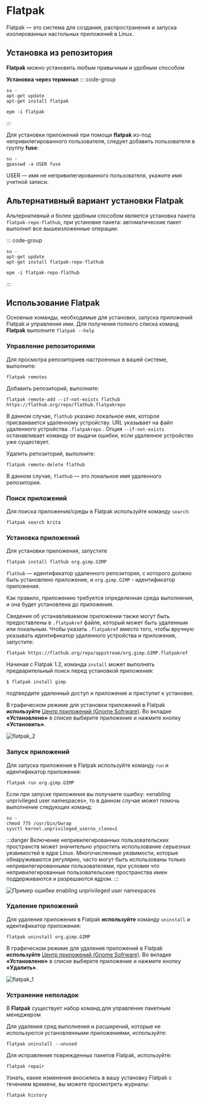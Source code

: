 # Flatpak
Flatpak — это система для создания, распространения и запуска изолированных настольных приложений в Linux.
## Установка из репозитория <Badge type="warning" text="sysphus" />
**Flatpak** можно установить любым привычным и удобным способом

**Установка через терминал**
::: code-group

```shell[apt-get]
su -
apt-get update
apt-get install flatpak
```
```shell[epm]
epm -i flatpak
```
:::

Для установки приложений при помощи **flatpak** из-под непривилегированного пользователя, следует добавить пользователя в группу **fuse**:

```shell
su -
gpasswd -a USER fuse
```
USER — имя не непривилегированного пользователя, укажите имя учетной записи. 

## Альтернативный вариант установки Flatpak

Альтернативный и более удобным способом является установка пакета `flatpak-repo-flathub`, при установке пакета: автоматические пакет выполнит все вышеизложенные операции:

::: code-group

```shell[apt-get]
su -
apt-get update
apt-get install flatpak-repo-flathub
```
```shell[epm]
epm -i flatpak-repo-flathub
```
:::

## Использование Flatpak

Основные команды, необходимые для установки, запуска приложений Flatpak и управления ими. Для получения полного списка команд **Flatpak** выполните `flatpak --help`

### Управление репозиториями

Для просмотра репозиториев настроенных в вашей системе, выполните:

```shell
flatpak remotes
```
Добавить репозиторий, выполните:

```shell
flatpak remote-add --if-not-exists flathub https://flathub.org/repo/flathub.flatpakrepo
```

В данном случае, `flathub` указано локальное имя, которое присваивается удаленному устройству. URL указывает на файл удаленного устройства `.flatpakrepo` . Опция `--if-not-exists` останавливает команду от выдачи ошибки, если удаленное устройство уже существует.

Удалить репозиторий, выполните:

```shell
flatpak remote-delete flathub
```

В данном случае, `flathub` — это локальное имя удаленного репозитория.

### Поиск приложений

Для поиска приложения/среды в Flatpak используйте команду `search`: 

```shell
flatpak search krita
```

### Установка приложений

Для установки приложения, запустите
```shell
flatpak install flathub org.gimp.GIMP
```

`flathub` — идентификатор удаленного репозитория, с которого должно быть установлено приложение, и `org.gimp.GIMP` - идентификатор приложения.

Как правило, приложению требуется определенная среда выполнения, и она будет установлена до приложения.

Сведения об устанавливаемом приложении также могут быть предоставлены в `.flatpakref` файле, который может быть удаленным или локальным. Чтобы указать `.flatpakref` вместо того, чтобы вручную указывать идентификатор удаленного устройства и приложения, запустите:

```shell
flatpak https://flathub.org/repo/appstream/org.gimp.GIMP.flatpakref
```
Начиная с Flatpak 1.2, команда `install` может выполнять предварительный поиск перед установкой приложения:
```shell
$ flatpak install gimp
```
подтвердите удаленный доступ и приложение и приступит к установке.

В графическом режиме для установки приложений в Flatpak **используйте** [Центр приложений (Gnome Sofrware)](/gnome-software). Во вкладке **«Установлено»** в списке выбирите приложение и нажмите кнопку **«Установить»**.

![flatpak_2](/flatpak/flatpak_2.gif)

### Запуск приложений

Для запуска приложения в Flatpak используйте команду `run` и идентификатор приложения:
```shell
flatpak run org.gimp.GIMP
```

Если при запуске приложения вы получаете ошибку: «enabling unprivileged user namespaces», то в данном случае может помочь выполнение следующих команд: 

```shell
su -
chmod 775 /usr/bin/bwrap
sysctl kernel.unprivileged_userns_clone=1
```

:::danger
Включение непривилегированных пользовательских пространств может значительно упростить использование серьезных уязвимостей в ядре Linux. Многочисленные уязвимости, которые обнаруживаются регулярно, часто могут быть использованы только непривилегированными пользователями, при условии что непривилегированные пользовательские пространства имен поддерживаются и разрешаются ядром. 
:::

![Пример ошибки enabling unprivileged user namespaces](/flatpak/flatpak-1.jpg)

### Удаление приложений

Для удаления приложения в Flatpak **используйте** команду `uninstall` и идентификатор приложения:

```shell
flatpak uninstall org.gimp.GIMP
```

В графическом режиме для удаления приложений в Flatpak **используйте** [Центр приложений (Gnome Sofrware)](/gnome-software). Во вкладке **«Установлено»** в списке выберите приложение и нажмите кнопку **«Удалить»**.

![flatpak_1](/flatpak/flatpak_1.gif)

### Устранение неполадок

В **Flatpak** существует набор команд для управление пакетным менеджером

Для удаления сред выполнения и расширений, которые не используются установленными приложениями, используйте:

```shell
flatpak uninstall --unused
```

Для исправления поврежденных пакетов Flatpak, используйте:

```shell
flatpak repair
```

Узнать, какие изменения вносились в вашу установку Flatpak с течением времени, вы можете просмотреть журналы:

```shell
flatpak history
```
